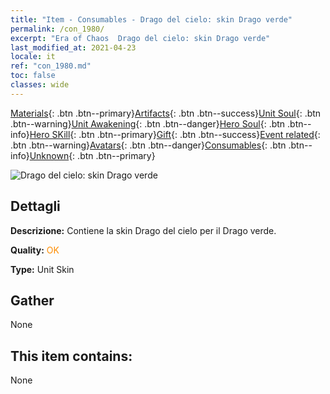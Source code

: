 ```yaml
---
title: "Item - Consumables - Drago del cielo: skin Drago verde"
permalink: /con_1980/
excerpt: "Era of Chaos  Drago del cielo: skin Drago verde"
last_modified_at: 2021-04-23
locale: it
ref: "con_1980.md"
toc: false
classes: wide
---
```

 [Materials](/ItemsIT/){: .btn .btn--primary}[Artifacts](/ItemsIT/Artifacts/){: .btn .btn--success}[Unit Soul](/ItemsIT/UnitSoul/){: .btn .btn--warning}[Unit Awakening](/ItemsIT/UnitAwakening/){: .btn .btn--danger}[Hero Soul](/ItemsIT/HeroSoul/){: .btn .btn--info}[Hero SKill](/ItemsIT/HeroSkill/){: .btn .btn--primary}[Gift](/ItemsIT/Gift/){: .btn .btn--success}[Event related](/ItemsIT/Events/){: .btn .btn--warning}[Avatars](/ItemsIT/Avatars/){: .btn .btn--danger}[Consumables](/ItemsIT/Consumables/){: .btn .btn--info}[Unknown](/ItemsIT/Unknown/){: .btn .btn--primary}

 ![Drago del cielo: skin Drago verde](/images/u/ti_lvlongpifu.jpg)

## Dettagli
 **Descrizione:** Contiene la skin Drago del cielo per il Drago verde.

 **Quality:** <span style="color: #FF8C00">OK</span>

 **Type:** Unit Skin

## Gather

  None

## This item contains:

  None

